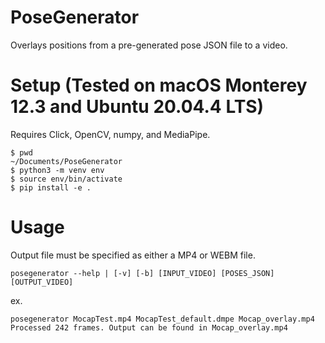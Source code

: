 # PoseGenerator
Overlays positions from a pre-generated pose JSON file to a video.

# Setup (Tested on macOS Monterey 12.3 and Ubuntu 20.04.4 LTS)

Requires Click, OpenCV, numpy, and MediaPipe.

```
$ pwd
~/Documents/PoseGenerator
$ python3 -m venv env
$ source env/bin/activate
$ pip install -e .
```
# Usage

Output file must be specified as either a MP4 or WEBM file.

```
posegenerator --help | [-v] [-b] [INPUT_VIDEO] [POSES_JSON] [OUTPUT_VIDEO]
```
ex.
```
posegenerator MocapTest.mp4 MocapTest_default.dmpe Mocap_overlay.mp4
Processed 242 frames. Output can be found in Mocap_overlay.mp4
```
